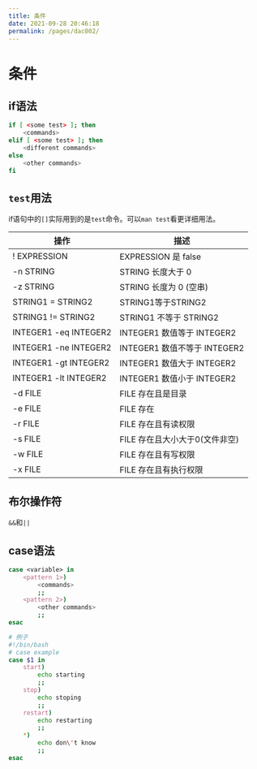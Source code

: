 ```yaml
---
title: 条件
date: 2021-09-28 20:46:18
permalink: /pages/dac002/
---
```


# 条件

## if语法

```bash
if [ <some test> ]; then
    <commands>
elif [ <some test> ]; then
    <different commands>
else
    <other commands>
fi
```

## `test`用法

if语句中的`[]`实际用到的是`test`命令。可以`man test`看更详细用法。

操作                  | 描述
---                   | ---
! EXPRESSION          | EXPRESSION 是 false
-n STRING             | STRING 长度大于 0
-z STRING             | STRING 长度为 0 (空串)
STRING1 = STRING2     | STRING1等于STRING2
STRING1 != STRING2    | STRING1 不等于 STRING2
INTEGER1 -eq INTEGER2 | INTEGER1 数值等于 INTEGER2
INTEGER1 -ne INTEGER2 | INTEGER1 数值不等于 INTEGER2
INTEGER1 -gt INTEGER2 | INTEGER1 数值大于 INTEGER2
INTEGER1 -lt INTEGER2 | INTEGER1 数值小于 INTEGER2
-d FILE               | FILE 存在且是目录
-e FILE               | FILE 存在
-r FILE               | FILE 存在且有读权限
-s FILE               | FILE 存在且大小大于0(文件非空)
-w FILE               | FILE 存在且有写权限
-x FILE               | FILE 存在且有执行权限

## 布尔操作符

`&&`和`||`

## case语法

```bash
case <variable> in
    <pattern 1>)
        <commands>
        ;;
    <pattern 2>)
        <other commands>
        ;;
esac

# 例子
#!/bin/bash
# case example
case $1 in
    start)
        echo starting
        ;;
    stop)
        echo stoping
        ;;
    restart)
        echo restarting
        ;;
    *)
        echo don\'t know
        ;;
esac
```
